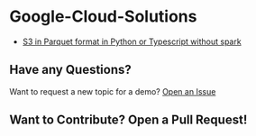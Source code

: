 # Google-Cloud-Solutions

- <a href="https://github.com/RobinaMirbahar/Google-Cloud-Solutions/blob/06b9041538f7ecc98316d13e0ef750b9ac46591f/S3%20in%20Parquet%20format%20in%20Python%20(or%20Typescript).py">S3 in Parquet format in Python or Typescript without spark</a>


## Have any Questions?

Want to request a new topic for a demo? [Open an Issue](https://github.com/RobinaMirbahar/Google-Cloud-Solutions/issues/new/choose)

## Want to Contribute? Open a Pull Request!
